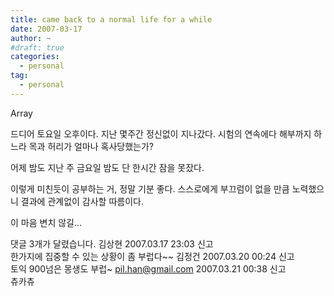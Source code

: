 ```yaml
---
title: came back to a normal life for a while
date: 2007-03-17
author: ~
#draft: true
categories:
  - personal
tag:
  - personal
---
```




Array

드디어 토요일 오후이다. 지난 몇주간 정신없이 지나갔다. 시험의 연속에다 해부까지 하느라 목과 허리가 얼마나 혹사당했는가?

어제 밤도 지난 주 금요일 밤도 단 한시간 잠을 못잤다.

이렇게 미친듯이 공부하는 거, 정말 기분 좋다. 스스로에게 부끄럼이 없을 만큼 노력했으니 결과에 관계없이 감사할 따름이다.

이 마음 변치 않길...



 댓글  3개가 달렸습니다.
 김상현 2007.03.17 23:03 신고   
한가지에 집중할 수 있는 상황이 좀 부럽다~~
 김정건 2007.03.20 00:24 신고   
토익 900넘은 몽생도 부럽~
 pil.han@gmail.com 2007.03.21 00:38 신고   
츄카츄




